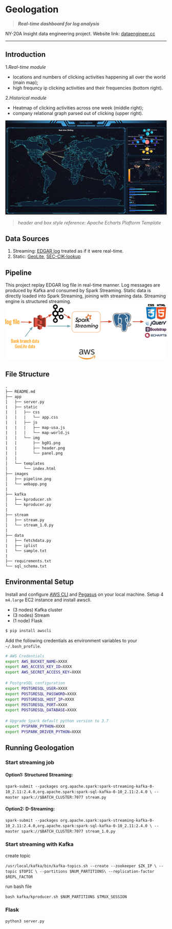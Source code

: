 # Geologation
> ***Real-time dashboard for log analysis***

NY-20A Insight data engineering project.
Website link: [dataengineer.cc](http://dataengineer.cc/)

***

## Introduction

1.*Real-time module* 
 - locations and numbers of clicking activities happening all over the world (main map);
 - high frequncy ip clicking activities and their frequencies (bottom right).

2.*Historical module* 
 - Heatmap of clicking activities across one week (middle right); 
 - company relational graph parsed out of clicking (upper right). 

![](./images/webapp.png)
> *header and box style reference: Apache Echarts Plaftorm Template*

## Data Sources
  1. Streaming: [EDGAR log](https://www.sec.gov/dera/data/edgar-log-file-data-set.html) treated as if it were real-time.
  2. Static: [GeoLite](https://lite.ip2location.com/ip2location-lite), [SEC-CIK-lookup](https://www.sec.gov/Archives/edgar/cik-lookup-data.txt)

## Pipeline

This project replay EDGAR log file in real-time manner. Log messages are produced by Kafka and consumed by Spark Streaming. Static data is directly loaded into Spark Streaming, joining with streaming data. Streaming engine is structured streaming.
![](./images/pipeline.png)

## File Structure
```
.
├── README.md
├── app
│   ├── server.py
|   ├── static
|   |   ├── css
|   |   |   └── app.css
|   |   ├── js
|   |   |   ├── map-usa.js
|   |   |   └── map-world.js
|   |   └── img
|   |       ├── bg01.png
|   |       ├── header.png
|   |       └── panel.png
|   |
│   └── templates
│       └── index.html
├── images
│   ├── pipeline.png
│   └── webapp.png
|
├── kafka
│   ├── kproducer.sh
│   └── kproducer.py
|
├── stream
│   ├── stream.py
│   └── stream_1.0.py
|
├── data
|   ├── fetchdata.py
|   ├── iplist
|   └── sample.txt
|
├── requirements.txt
└── sql_schema.txt
```

## Environmental Setup
Install and configure [AWS CLI](https://aws.amazon.com/cli/) and [Pegasus](https://github.com/InsightDataScience/pegasus) on your local machine. Setup 4 `m4.large` EC2 instance and install awscli.

- (3 nodes) Kafka cluster
- (3 nodes) Stream
- (1 node) Flask

```bash
$ pip install awscli
```
Add the following credentials as environment variables to your `~/.bash_profile`.

```bash
# AWS Credentials
export AWS_BUCKET_NAME=XXXX
export AWS_ACCESS_KEY_ID=XXXX
export AWS_SECRET_ACCESS_KEY=XXXX

# PostgreSQL configuration
export POSTGRESQL_USER=XXXX
export POSTGRESQL_PASSWORD=XXXX
export POSTGRESQL_HOST_IP=XXXX
export POSTGRESQL_PORT=XXXX
export POSTGRESQL_DATABASE=XXXX

# Upgrade Spark default python version to 3.7
export PYSPARK_PYTHON=XXXX
export PYSPARK_DRIVER_PYTHON=XXXX
```

## Running Geologation
### Start streaming job
#### Option1: Structured Streaming:
`spark-submit --packages org.apache.spark:spark-streaming-kafka-0-10_2.11:2.4.0,org.apache.spark:spark-sql-kafka-0-10_2.11:2.4.0 \
              --master spark://$BATCH_CLUSTER:7077 stream.py`
#### Option2: D-Streaming:
`spark-submit --packages org.apache.spark:spark-streaming-kafka-0-10_2.11:2.4.0,org.apache.spark:spark-sql-kafka-0-10_2.11:2.4.0 \
              --master spark://$BATCH_CLUSTER:7077 stream_1.0.py`
### Start streaming with Kafka
create topic

`/usr/local/kafka/bin/kafka-topics.sh --create --zookeeper $ZK_IP \
                                      --topic $TOPIC \
                                      --partitions $NUM_PARTITIONS\
                                      --replication-factor $REPL_FACTOR`
                                      
run bash file

`bash kafka/kproducer.sh $NUM_PARTITIONS $TMUX_SESSION`
### Flask
`python3 server.py`
